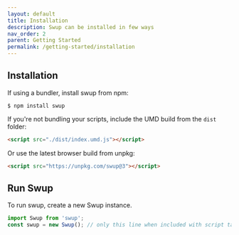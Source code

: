 ```yaml
---
layout: default
title: Installation
description: Swup can be installed in few ways
nav_order: 2
parent: Getting Started
permalink: /getting-started/installation
---
```


## Installation

If using a bundler, install swup from npm:

```shell
$ npm install swup
```

If you're not bundling your scripts, include the UMD build from the `dist` folder:

```html
<script src="./dist/index.umd.js"></script>
```

Or use the latest browser build from unpkg:

```html
<script src="https://unpkg.com/swup@3"></script>
```

## Run Swup

To run swup, create a new Swup instance.

```javascript
import Swup from 'swup';
const swup = new Swup(); // only this line when included with script tag
```
